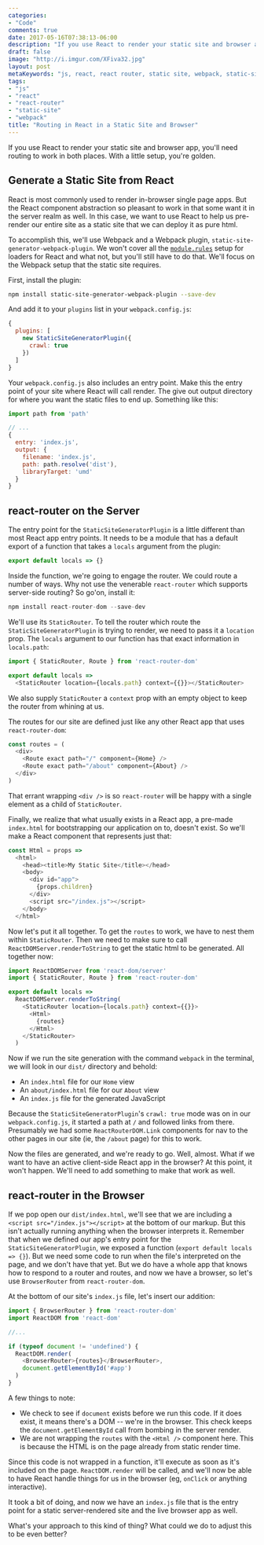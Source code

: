 ```yaml
---
categories:
- "Code"
comments: true
date: 2017-05-16T07:38:13-06:00
description: "If you use React to render your static site and browser app, you'll need routing to work in both places."
draft: false
image: "http://i.imgur.com/XFiva32.jpg"
layout: post
metaKeywords: "js, react, react router, static site, webpack, static-site-generator-webpack-plugin"
tags:
- "js"
- "react"
- "react-router"
- "static-site"
- "webpack"
title: "Routing in React in a Static Site and Browser"
---
```


If you use React to render your static site and browser app, you'll need routing to work in both places.  With a little setup, you're golden.

<!--more-->

## Generate a Static Site from React

React is most commonly used to render in-browser single page apps.  But the React component abstraction so pleasant to work in that some want it in the server realm as well.  In this case, we want to use React to help us pre-render our entire site as a static site that we can deploy it as pure html.

To accomplish this, we'll use Webpack and a Webpack plugin, `static-site-generator-webpack-plugin`.  We won't cover all the [`module.rules`](https://webpack.js.org/configuration/module/) setup for loaders for React and what not, but you'll still have to do that.  We'll focus on the Webpack setup that the static site requires.

First, install the plugin:

```bash
npm install static-site-generator-webpack-plugin --save-dev
```

And add it to your `plugins` list in your `webpack.config.js`:

```js
{
  plugins: [
    new StaticSiteGeneratorPlugin({
      crawl: true
    })
  ]
}
```

Your `webpack.config.js` also includes an entry point.  Make this the entry point of your site where React will call render.  The give out output directory for where you want the static files to end up. Something like this:

```js
import path from 'path'

// ...
{
  entry: 'index.js',
  output: {
    filename: 'index.js',
    path: path.resolve('dist'),
    libraryTarget: 'umd'
  }
}
```

## react-router on the Server

The entry point for the `StaticSiteGeneratorPlugin` is a little different than most React app entry points.  It needs to be a module that has a default export of a function that takes a `locals` argument from the plugin:

```js
export default locals => {}
```

Inside the function, we're going to engage the router.  We could route a number of ways.  Why not use the venerable `react-router` which supports server-side routing?  So go'on, install it:

```js
npm install react-router-dom --save-dev
```

We'll use its `StaticRouter`.  To tell the router which route the `StaticSiteGeneratorPlugin` is trying to render, we need to pass it a `location` prop.  The `locals` argument to our function has that exact information in `locals.path`:

```js
import { StaticRouter, Route } from 'react-router-dom'

export default locals =>
  <StaticRouter location={locals.path} context={{}}></StaticRouter>
```

We also supply `StaticRouter` a `context` prop with an empty object to keep the router from whining at us.

The routes for our site are defined just like any other React app that uses `react-router-dom`:

```js
const routes = (
  <div>
    <Route exact path="/" component={Home} />
    <Route exact path="/about" component={About} />
  </div>
)
```

That errant wrapping `<div />` is so `react-router` will be happy with a single element as a child of `StaticRouter`.

Finally, we realize that what usually exists in a React app, a pre-made `index.html` for bootstrapping our application on to, doesn't exist.  So we'll make a React component that represents just that:

```js
const Html = props =>
  <html>
    <head><title>My Static Site</title></head>
    <body>
      <div id="app">
        {props.children}
      </div>
      <script src="/index.js"></script>
    </body> 
  </html>
```

Now let's put it all together.  To get the `routes` to work, we have to nest them within `StaticRouter`.  Then we need to make sure to call `ReactDOMServer.renderToString` to get the static html to be generated.  All together now:

```js
import ReactDOMServer from 'react-dom/server'
import { StaticRouter, Route } from 'react-router-dom'

export default locals =>
  ReactDOMServer.renderToString(
    <StaticRouter location={locals.path} context={{}}>
      <Html>
        {routes}
      </Html>
    </StaticRouter>
  )
```

Now if we run the site generation with the command `webpack` in the terminal, we will look in our `dist/` directory and behold:

- An `index.html` file for our `Home` view
- An `about/index.html` file for our `About` view 
- An `index.js` file for the generated JavaScript

Because the `StaticSiteGeneratorPlugin`'s `crawl: true` mode was on in our `webpack.config.js`, it started a path at `/` and followed links from there.  Presumably we had some `ReactRouterDOM.Link` components for nav to the other pages in our site (ie, the `/about` page) for this to work.

Now the files are generated, and we're ready to go.  Well, almost.  What if we want to have an active client-side React app in the browser?  At this point, it won't happen. We'll need to add something to make that work as well.

## react-router in the Browser

If we pop open our `dist/index.html`, we'll see that we are including a `<script src="/index.js"></script>` at the bottom of our markup.  But this isn't actually running anything when the browser interprets it.  Remember that when we defined our app's entry point for the `StaticSiteGeneratorPlugin`, we exposed a function (`export default locals => {}`).  But we need some code to run when the file's interpreted on the page, and we don't have that yet.  But we do have a whole app that knows how to respond to a router and routes, and now we have a browser, so let's use `BrowserRouter` from `react-router-dom`.

At the bottom of our site's `index.js` file, let's insert our addition:

```js
import { BrowserRouter } from 'react-router-dom'
import ReactDOM from 'react-dom'

//...

if (typeof document != 'undefined') {
  ReactDOM.render(
    <BrowserRouter>{routes}</BrowserRouter>,
    document.getElementById('#app')
  )
}
```

A few things to note:

- We check to see if `document` exists before we run this code.  If it does exist, it means there's a DOM -- we're in the browser.  This check keeps the `document.getElementById` call from bombing in the server render.
- We are not wrapping the `routes` with the `<Html />` component here.  This is because the HTML is on the page already from static render time.

Since this code is not wrapped in a function, it'll execute as soon as it's included on the page.  `ReactDOM.render` will be called, and we'll now be able to have React handle things for us in the browser (eg, `onClick` or anything interactive).

It took a bit of doing, and now we have an `index.js` file that is the entry point for a static server-rendered site and the live browser app as well.  

What's your approach to this kind of thing?  What could we do to adjust this to be even better?
